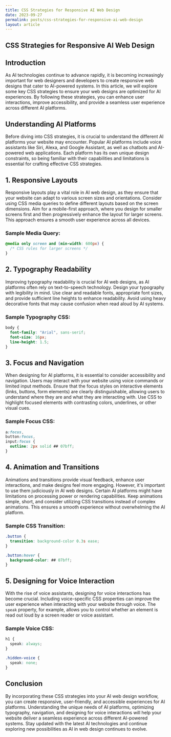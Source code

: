 ```yaml
---
title: CSS Strategies for Responsive AI Web Design
date: 2023-09-27
permalink: posts/css-strategies-for-responsive-ai-web-design
layout: article
---
```


## CSS Strategies for Responsive AI Web Design

## Introduction

As AI technologies continue to advance rapidly, it is becoming increasingly important for web designers and developers to create responsive web designs that cater to AI-powered systems. In this article, we will explore some key CSS strategies to ensure your web designs are optimized for AI experiences. By following these strategies, you can enhance user interactions, improve accessibility, and provide a seamless user experience across different AI platforms.

## Understanding AI Platforms

Before diving into CSS strategies, it is crucial to understand the different AI platforms your website may encounter. Popular AI platforms include voice assistants like Siri, Alexa, and Google Assistant, as well as chatbots and AI-powered web applications. Each platform has its own unique design constraints, so being familiar with their capabilities and limitations is essential for crafting effective CSS strategies.

## 1. Responsive Layouts

Responsive layouts play a vital role in AI web design, as they ensure that your website can adapt to various screen sizes and orientations. Consider using CSS media queries to define different layouts based on the screen dimensions. Aim for a mobile-first approach, where you design for smaller screens first and then progressively enhance the layout for larger screens. This approach ensures a smooth user experience across all devices.

### Sample Media Query:

```css
@media only screen and (min-width: 600px) {
  /* CSS rules for larger screens */
}
```

## 2. Typography Readability

Improving typography readability is crucial for AI web designs, as AI platforms often rely on text-to-speech technology. Design your typography with legibility in mind. Use clear and readable fonts, appropriate font sizes, and provide sufficient line heights to enhance readability. Avoid using heavy decorative fonts that may cause confusion when read aloud by AI systems.

### Sample Typography CSS:

```css
body {
  font-family: "Arial", sans-serif;
  font-size: 16px;
  line-height: 1.5;
}
```

## 3. Focus and Navigation

When designing for AI platforms, it is essential to consider accessibility and navigation. Users may interact with your website using voice commands or limited input methods. Ensure that the focus styles on interactive elements (links, buttons, form elements) are clearly distinguishable, allowing users to understand where they are and what they are interacting with. Use CSS to highlight focused elements with contrasting colors, underlines, or other visual cues.

### Sample Focus CSS:

```css
a:focus,
button:focus,
input:focus {
  outline: 2px solid ## 07bff;
}
```

## 4. Animation and Transitions

Animations and transitions provide visual feedback, enhance user interactions, and make designs feel more engaging. However, it's important to use them judiciously in AI web designs. Certain AI platforms might have limitations on processing power or rendering capabilities. Keep animations simple, short, and consider utilizing CSS transitions instead of complex animations. This ensures a smooth experience without overwhelming the AI platform.

### Sample CSS Transition:

```css
.button {
  transition: background-color 0.3s ease;
}

.button:hover {
  background-color: ## 07bff;
}
```

## 5. Designing for Voice Interaction

With the rise of voice assistants, designing for voice interactions has become crucial. Including voice-specific CSS properties can improve the user experience when interacting with your website through voice. The `speak` property, for example, allows you to control whether an element is read out loud by a screen reader or voice assistant.

### Sample Voice CSS:

```css
h1 {
  speak: always;
}

.hidden-voice {
  speak: none;
}
```

## Conclusion

By incorporating these CSS strategies into your AI web design workflow, you can create responsive, user-friendly, and accessible experiences for AI platforms. Understanding the unique needs of AI platforms, optimizing typography, navigation, and designing for voice interactions will help your website deliver a seamless experience across different AI-powered systems. Stay updated with the latest AI technologies and continue exploring new possibilities as AI in web design continues to evolve.
